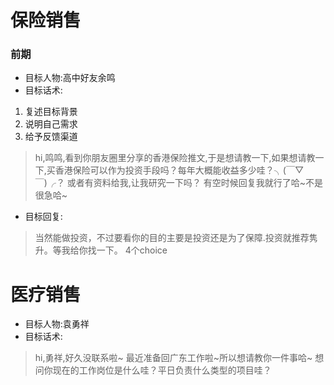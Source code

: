 # 保险销售

### 前期

- 目标人物:高中好友余鸣
- 目标话术:
1. 复述目标背景
2. 说明自己需求
3. 给予反馈渠道

> hi,鸣鸣,看到你朋友圈里分享的香港保险推文,于是想请教一下,如果想请教一下,买香港保险可以作为投资手段吗？每年大概能收益多少哇？╮(￣▽￣)╭？
> 或者有资料给我,让我研究一下吗？
> 有空时候回复我就行了哈~不是很急哈~

- 目标回复:

> 当然能做投资，不过要看你的目的主要是投资还是为了保障.投资就推荐隽升。等我给你找一下。
> 4个choice

# 医疗销售

- 目标人物:袁勇祥
- 目标话术:

> hi,勇祥,好久没联系啦~
> 最近准备回广东工作啦~所以想请教你一件事哈~
> 想问你现在的工作岗位是什么哇？平日负责什么类型的项目哇？
